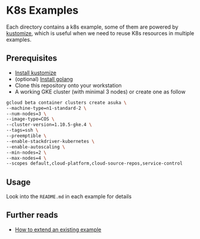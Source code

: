 # K8s Examples

Each directory contains a k8s example, some of them are powered by [kustomize](https://github.com/kubernetes-sigs/kustomize), which is useful when we need to reuse K8s resources in multiple examples.

## Prerequisites

* [Install kustomize](https://github.com/kubernetes-sigs/kustomize/blob/master/INSTALL.md)
* (optional) [Install golang](https://golang.org/doc/install)
* Clone this repository onto your workstation
* A working GKE cluster (with minimal 3 nodes) or create one as follow

```sh
gcloud beta container clusters create asuka \
--machine-type=n1-standard-2 \
--num-nodes=3 \
--image-type=COS \
--cluster-version=1.10.5-gke.4 \
--tags=ssh \
--preemptible \
--enable-stackdriver-kubernetes \
--enable-autoscaling \
--min-nodes=2 \
--max-nodes=4 \
--scopes default,cloud-platform,cloud-source-repos,service-control
```

## Usage

Look into the `README.md` in each example for details

## Further reads

* [How to extend an existing example](extension.md)
